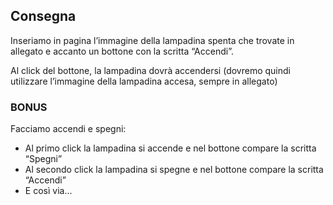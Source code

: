 ## Consegna
Inseriamo in pagina l’immagine della lampadina spenta che trovate in allegato e accanto un bottone con la scritta “Accendi”.

Al click del bottone, la lampadina dovrà accendersi (dovremo quindi utilizzare l’immagine della lampadina accesa, sempre in allegato)
### BONUS
Facciamo accendi e spegni:
- Al primo click la lampadina si accende e nel bottone compare la scritta “Spegni”
- Al secondo click la lampadina si spegne e nel bottone compare la scritta “Accendi”
- E così via...